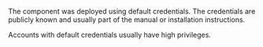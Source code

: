 The component was deployed using default credentials.
The credentials are publicly known and usually part of the manual or installation instructions.

Accounts with default credentials usually have high privileges.